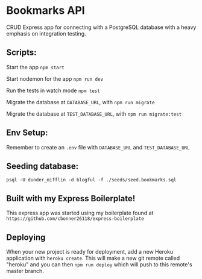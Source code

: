 # Bookmarks API

CRUD Express app for connecting with a PostgreSQL database with a heavy emphasis on integration testing.

## Scripts:

Start the app `npm start`

Start nodemon for the app `npm run dev`

Run the tests in watch mode `npm test`

Migrate the database at `DATABASE_URL`, with `npm run migrate`

Migrate the database at `TEST_DATABASE_URL`, with `npm run migrate:test`

## Env Setup:

Remember to create an `.env` file with `DATABASE_URL` and `TEST_DATABASE_URL`

## Seeding database:

`psql -U dunder_mifflin -d blogful -f ./seeds/seed.bookmarks.sql`

## Built with my Express Boilerplate!

This express app was started using my boilerplate found at `https://github.com/cbonner26118/express-boilerplate`

## Deploying

When your new project is ready for deployment, add a new Heroku application with `heroku create`. This will make a new git remote called "heroku" and you can then `npm run deploy` which will push to this remote's master branch.
